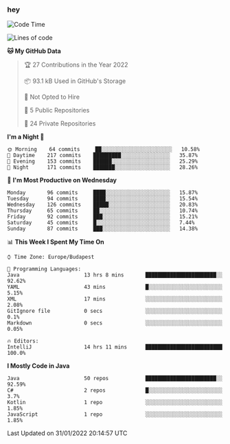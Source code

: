 ### hey

<!--START_SECTION:waka-->
![Code Time](http://img.shields.io/badge/Code%20Time-506%20hrs%205%20mins-blue)

![Lines of code](https://img.shields.io/badge/From%20Hello%20World%20I%27ve%20Written-440%20Thousand%20lines%20of%20code-blue)

**🐱 My GitHub Data** 

> 🏆 27 Contributions in the Year 2022
 > 
> 📦 93.1 kB Used in GitHub's Storage 
 > 
> 🚫 Not Opted to Hire
 > 
> 📜 5 Public Repositories 
 > 
> 🔑 24 Private Repositories  
 > 
**I'm a Night 🦉** 

```text
🌞 Morning    64 commits     ██░░░░░░░░░░░░░░░░░░░░░░░   10.58% 
🌆 Daytime    217 commits    █████████░░░░░░░░░░░░░░░░   35.87% 
🌃 Evening    153 commits    ██████░░░░░░░░░░░░░░░░░░░   25.29% 
🌙 Night      171 commits    ███████░░░░░░░░░░░░░░░░░░   28.26%

```
📅 **I'm Most Productive on Wednesday** 

```text
Monday       96 commits     ████░░░░░░░░░░░░░░░░░░░░░   15.87% 
Tuesday      94 commits     ████░░░░░░░░░░░░░░░░░░░░░   15.54% 
Wednesday    126 commits    █████░░░░░░░░░░░░░░░░░░░░   20.83% 
Thursday     65 commits     ██░░░░░░░░░░░░░░░░░░░░░░░   10.74% 
Friday       92 commits     ███░░░░░░░░░░░░░░░░░░░░░░   15.21% 
Saturday     45 commits     █░░░░░░░░░░░░░░░░░░░░░░░░   7.44% 
Sunday       87 commits     ███░░░░░░░░░░░░░░░░░░░░░░   14.38%

```


📊 **This Week I Spent My Time On** 

```text
⌚︎ Time Zone: Europe/Budapest

💬 Programming Languages: 
Java                     13 hrs 8 mins       ███████████████████████░░   92.62% 
YAML                     43 mins             █░░░░░░░░░░░░░░░░░░░░░░░░   5.15% 
XML                      17 mins             ░░░░░░░░░░░░░░░░░░░░░░░░░   2.08% 
GitIgnore file           0 secs              ░░░░░░░░░░░░░░░░░░░░░░░░░   0.1% 
Markdown                 0 secs              ░░░░░░░░░░░░░░░░░░░░░░░░░   0.05%

🔥 Editors: 
IntelliJ                 14 hrs 11 mins      █████████████████████████   100.0%

```

**I Mostly Code in Java** 

```text
Java                     50 repos            ███████████████████████░░   92.59% 
C#                       2 repos             █░░░░░░░░░░░░░░░░░░░░░░░░   3.7% 
Kotlin                   1 repo              ░░░░░░░░░░░░░░░░░░░░░░░░░   1.85% 
JavaScript               1 repo              ░░░░░░░░░░░░░░░░░░░░░░░░░   1.85%

```



 Last Updated on 31/01/2022 20:14:57 UTC
<!--END_SECTION:waka-->
